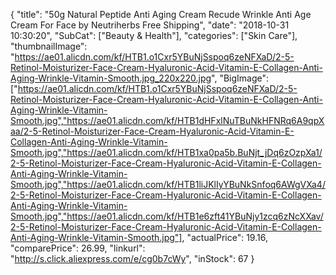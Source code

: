 {
	"title": "50g Natural Peptide Anti Aging Cream Recude Wrinkle Anti Age Cream For Face by Neutriherbs Free Shipping",
	"date": "2018-10-31 10:30:20",
	"SubCat": ["Beauty & Health"],
	"categories": ["Skin Care"],
	"thumbnailImage": "https://ae01.alicdn.com/kf/HTB1.o1Cxr5YBuNjSspoq6zeNFXaD/2-5-Retinol-Moisturizer-Face-Cream-Hyaluronic-Acid-Vitamin-E-Collagen-Anti-Aging-Wrinkle-Vitamin-Smooth.jpg_220x220.jpg",
	"BigImage": ["https://ae01.alicdn.com/kf/HTB1.o1Cxr5YBuNjSspoq6zeNFXaD/2-5-Retinol-Moisturizer-Face-Cream-Hyaluronic-Acid-Vitamin-E-Collagen-Anti-Aging-Wrinkle-Vitamin-Smooth.jpg","https://ae01.alicdn.com/kf/HTB1dHFxlNuTBuNkHFNRq6A9qpXaa/2-5-Retinol-Moisturizer-Face-Cream-Hyaluronic-Acid-Vitamin-E-Collagen-Anti-Aging-Wrinkle-Vitamin-Smooth.jpg","https://ae01.alicdn.com/kf/HTB1xa0pa5b.BuNjt_jDq6zOzpXa1/2-5-Retinol-Moisturizer-Face-Cream-Hyaluronic-Acid-Vitamin-E-Collagen-Anti-Aging-Wrinkle-Vitamin-Smooth.jpg","https://ae01.alicdn.com/kf/HTB1liJKlIyYBuNkSnfoq6AWgVXa4/2-5-Retinol-Moisturizer-Face-Cream-Hyaluronic-Acid-Vitamin-E-Collagen-Anti-Aging-Wrinkle-Vitamin-Smooth.jpg","https://ae01.alicdn.com/kf/HTB1e6zft41YBuNjy1zcq6zNcXXav/2-5-Retinol-Moisturizer-Face-Cream-Hyaluronic-Acid-Vitamin-E-Collagen-Anti-Aging-Wrinkle-Vitamin-Smooth.jpg"],
	"actualPrice": 19.16,
	"comparePrice": 26.99,
	"linkurl": "http://s.click.aliexpress.com/e/cg0b7cWy",
	"inStock": 67
}
